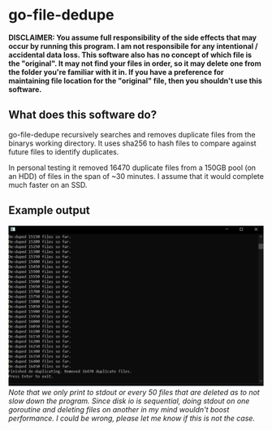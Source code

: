# go-file-dedupe

**DISCLAIMER:
You assume full responsibility of the side effects that may occur by running this program. I am not responsibile for any intentional / accidental data loss.
This software also has no concept of which file is the "original". It may not find your files in order, so it may delete one from the folder you're familiar with it in. If you have a preference for maintaining file location for the "original" file, then you shouldn't use this software.**

## What does this software do?
go-file-dedupe recursively searches and removes duplicate files from the binarys working directory. It uses sha256 to hash files to compare against future files to identify duplicates. 

In personal testing it removed 16470 duplicate files from a 150GB pool (on an HDD) of files in the span of ~30 minutes. I assume that it would complete much faster on an SSD.

## Example output
![dedupe cli output](dedupe-dialog.png)
_Note that we only print to stdout or every 50 files that are deleted as to not slow down the program. Since disk io is sequential, doing stdout on one goroutine and deleting files on another in my mind wouldn't boost performance. I could be wrong, please let me know if this is not the case._
